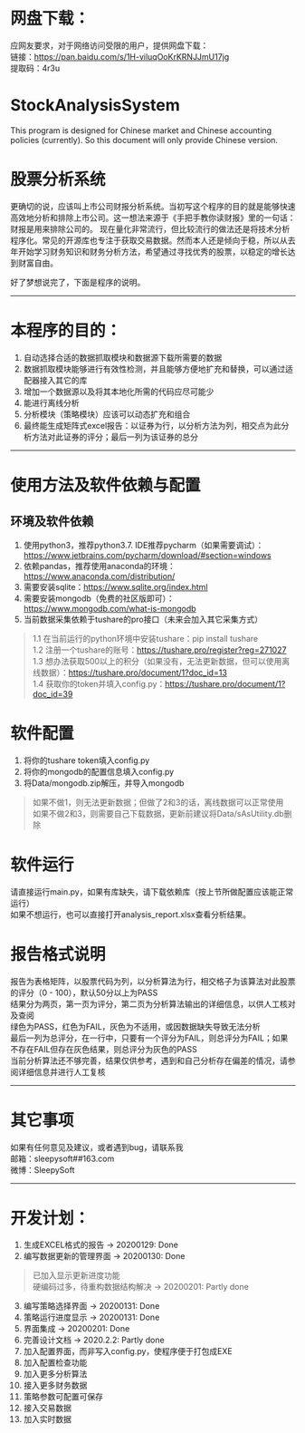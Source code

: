 # 网盘下载：
应网友要求，对于网络访问受限的用户，提供网盘下载：  
链接：https://pan.baidu.com/s/1H-viluqOoKrKRNJJmU17jg  
提取码：4r3u  
  
# StockAnalysisSystem
This program is designed for Chinese market and Chinese accounting policies (currently). So this document will only provide Chinese version.
  
# 股票分析系统
  
更确切的说，应该叫上市公司财报分析系统。当初写这个程序的目的就是能够快速高效地分析和排除上市公司。这一想法来源于《手把手教你读财报》里的一句话：财报是用来排除公司的。
现在量化非常流行，但比较流行的做法还是将技术分析程序化。常见的开源库也专注于获取交易数据。然而本人还是倾向于稳，所以从去年开始学习财务知识和财务分析方法，希望通过寻找优秀的股票，以稳定的增长达到财富自由。
  
好了梦想说完了，下面是程序的说明。
  
----------------------------------------------------------------------------------------------------------------------
  
# 本程序的目的：
1. 自动选择合适的数据抓取模块和数据源下载所需要的数据  
2. 数据抓取模块能够进行有效性检测，并且能够方便地扩充和替换，可以通过适配器接入其它的库  
3. 增加一个数据源以及将其本地化所需的代码应尽可能少  
4. 能进行离线分析  
5. 分析模块（策略模块）应该可以动态扩充和组合  
6. 最终能生成矩阵式excel报告：以证券为行，以分析方法为列，相交点为此分析方法对此证券的评分；最后一列为该证券的总分  
  
----------------------------------------------------------------------------------------------------------------------
  
# 使用方法及软件依赖与配置
## 环境及软件依赖
1. 使用python3，推荐python3.7. IDE推荐pycharm（如果需要调试）：https://www.jetbrains.com/pycharm/download/#section=windows  
2. 依赖pandas，推荐使用anaconda的环境：https://www.anaconda.com/distribution/  
3. 需要安装sqlite：https://www.sqlite.org/index.html  
4. 需要安装mongodb（免费的社区版即可）：https://www.mongodb.com/what-is-mongodb  
5. 当前数据采集依赖于tushare的pro接口（未来会加入其它采集方式）  
> 1.1 在当前运行的python环境中安装tushare：pip install tushare  
> 1.2 注册一个tushare的账号：https://tushare.pro/register?reg=271027  
> 1.3 想办法获取500以上的积分（如果没有，无法更新数据，但可以使用离线数据）：https://tushare.pro/document/1?doc_id=13  
> 1.4 获取你的token并填入config.py：https://tushare.pro/document/1?doc_id=39  
  
# 软件配置
1. 将你的tushare token填入config.py  
2. 将你的mongodb的配置信息填入config.py  
3. 将Data/mongodb.zip解压，并导入mongodb  
> 如果不做1，则无法更新数据；但做了2和3的话，离线数据可以正常使用  
> 如果不做2和3，则需要自己下载数据，更新前建议将Data/sAsUtility.db删除  
  
 # 软件运行
请直接运行main.py，如果有库缺失，请下载依赖库（按上节所做配置应该能正常运行）  
如果不想运行，也可以直接打开analysis_report.xlsx查看分析结果。  
  
# 报告格式说明
报告为表格矩阵，以股票代码为列，以分析算法为行，相交格子为该算法对此股票的评分（0 - 100），默认50分以上为PASS  
结果分为两页，第一页为评分，第二页为分析算法输出的详细信息，以供人工核对及查阅  
绿色为PASS，红色为FAIL，灰色为不适用，或因数据缺失导致无法分析  
最后一列为总评分，在一行中，只要有一个评分为FAIL，则总评分为FAIL；如果不存在FAIL但存在灰色结果，则总评分为灰色的PASS  
当前分析算法还不够完善，结果仅供参考，遇到和自己分析存在偏差的情况，请参阅详细信息并进行人工复核  
   
----------------------------------------------------------------------------------------------------------------------
# 其它事项
如果有任何意见及建议，或者遇到bug，请联系我  
邮箱：sleepysoft##163.com  
微博：SleepySoft  
  
----------------------------------------------------------------------------------------------------------------------
  
# 开发计划：
1. 生成EXCEL格式的报告 -> 20200129: Done  
2. 编写数据更新的管理界面  -> 20200130: Done  
> 已加入显示更新进度功能  
> 硬编码过多，待重构数据结构解决  -> 20200201: Partly done  
3. 编写策略选择界面  -> 20200131: Done  
4. 策略运行进度显示  -> 20200131: Done  
5. 界面集成  -> 20200201: Done  
6. 完善设计文档  -> 2020.2.2: Partly done  
7. 加入配置界面，而非写入config.py，使程序便于打包成EXE
8. 加入配置检查功能
9. 加入更多分析算法  
10. 接入更多财务数据  
11. 策略参数可配置可保存  
12. 接入交易数据
13. 加入实时数据
















